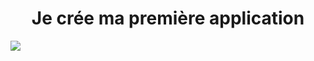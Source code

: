 <h1><center>Je crée ma première application</h1>
<p>

<img src='https://www.google.com/url?sa=i&rct=j&q=&esrc=s&source=images&cd=&ved=2ahUKEwiF1f-v_cjiAhWPLFAKHbOUB3YQjRx6BAgBEAU&url=https%3A%2F%2Fwww.pineboat.in%2Fpost%2Ftravis-to-deploy-react-to-github-pages%2F&psig=AOvVaw35W0k6g5mpdPbfMvFszJtx&ust=1559502402244567' />
